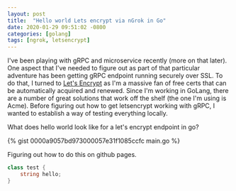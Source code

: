 ```yaml
---
layout: post
title:  "Hello world Lets encrypt via nGrok in Go"
date: 2020-01-29 09:51:02 -0800
categories: [golang]
tags: [ngrok, letsencrypt]
---
```


I've been playing with gRPC and microservice recently (more on that later). One aspect that I've needed to figure out as part of that particular adventure has been getting gRPC endpoint running securely over SSL.  To do that, I turned to [Let's Encrypt](https://letsencrypt.org) as I'm a massive fan of free certs that can be automatically acquired and renewed.  Since I'm working in GoLang, there are a number of great solutions that work off the shelf (the one I'm using is Acme).  Before figuring out how to get letsencrypt working with gRPC, I wanted to establish a way of testing everything locally.

What does hello world look like for a let's encrypt endpoint in go?

{% gist 0000a9057bd973000057e31f1085ccfc main.go %}

Figuring out how to do this on github pages.

```cs
class test {
    string hello;
}
```